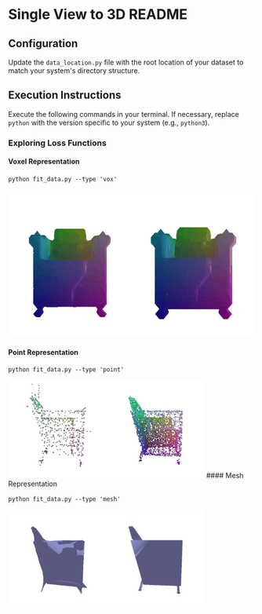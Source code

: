 # Single View to 3D README

## Configuration

Update the `data_location.py` file with the root location of your dataset to match your system's directory structure.

## Execution Instructions

Execute the following commands in your terminal. If necessary, replace `python` with the version specific to your system (e.g., `python3`).

### Exploring Loss Functions

#### Voxel Representation
```
python fit_data.py --type 'vox'
```
<img src ="vis_fit_data/combined_voxel.gif" height=300/>

#### Point Representation

```
python fit_data.py --type 'point'
```
<img src ="vis_fit_data/combined_pointclouds.gif" width=400/>
#### Mesh Representation

```
python fit_data.py --type 'mesh'
```
<img src ="vis_fit_data/combined_meshes.gif" width=400/>



